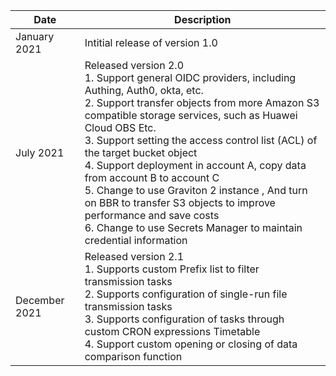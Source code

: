 | Date | Description|
|----------|--------|
| January 2021 | Intitial release of version 1.0 |
| July 2021 | Released version 2.0 <br> 1. Support general OIDC providers, including Authing, Auth0, okta, etc.<br> 2. Support transfer objects from more Amazon S3 compatible storage services, such as Huawei Cloud OBS Etc.<br> 3. Support setting the access control list (ACL) of the target bucket object<br> 4. Support deployment in account A, copy data from account B to account C<br> 5. Change to use Graviton 2 instance , And turn on BBR to transfer S3 objects to improve performance and save costs<br> 6. Change to use Secrets Manager to maintain credential information |
| December 2021 | Released version 2.1 <br> 1. Supports custom Prefix list to filter transmission tasks<br> 2. Supports configuration of single-run file transmission tasks<br> 3. Supports configuration of tasks through custom CRON expressions Timetable<br> 4. Support custom opening or closing of data comparison function |